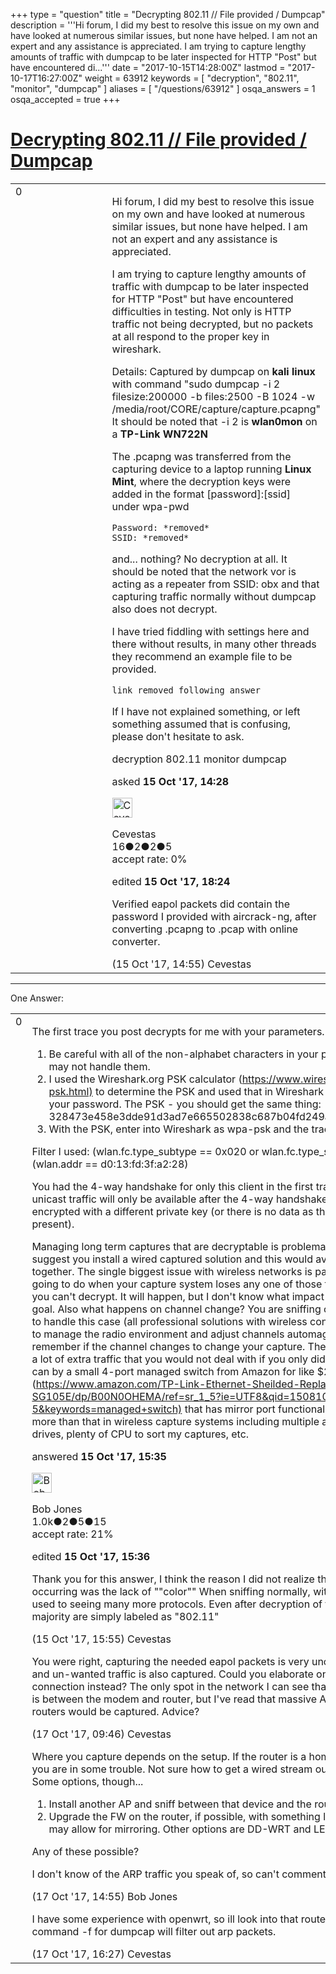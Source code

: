 +++
type = "question"
title = "Decrypting 802.11 // File provided / Dumpcap"
description = '''Hi forum, I did my best to resolve this issue on my own and have looked at numerous similar issues, but none have helped. I am not an expert and any assistance is appreciated. I am trying to capture lengthy amounts of traffic with dumpcap to be later inspected for HTTP &quot;Post&quot; but have encountered di...'''
date = "2017-10-15T14:28:00Z"
lastmod = "2017-10-17T16:27:00Z"
weight = 63912
keywords = [ "decryption", "802.11", "monitor", "dumpcap" ]
aliases = [ "/questions/63912" ]
osqa_answers = 1
osqa_accepted = true
+++

<div class="headNormal">

# [Decrypting 802.11 // File provided / Dumpcap](/questions/63912/decrypting-80211-file-provided-dumpcap)

</div>

<div id="main-body">

<div id="askform">

<table id="question-table" style="width:100%;"><colgroup><col style="width: 50%" /><col style="width: 50%" /></colgroup><tbody><tr class="odd"><td style="width: 30px; vertical-align: top"><div class="vote-buttons"><span id="post-63912-upvote" class="ajax-command post-vote up" rel="nofollow" title="I like this post (click again to cancel)"> </span><div id="post-63912-score" class="post-score" title="current number of votes">0</div><span id="post-63912-downvote" class="ajax-command post-vote down" rel="nofollow" title="I dont like this post (click again to cancel)"> </span> <span id="favorite-mark" class="ajax-command favorite-mark" rel="nofollow" title="mark/unmark this question as favorite (click again to cancel)"> </span><div id="favorite-count" class="favorite-count"></div></div></td><td><div id="item-right"><div class="question-body"><p>Hi forum, I did my best to resolve this issue on my own and have looked at numerous similar issues, but none have helped. I am not an expert and any assistance is appreciated.</p><p>I am trying to capture lengthy amounts of traffic with dumpcap to be later inspected for HTTP "Post" but have encountered difficulties in testing. Not only is HTTP traffic not being decrypted, but no packets at all respond to the proper key in wireshark.</p><p>Details: Captured by dumpcap on <strong>kali linux</strong> with command "sudo dumpcap -i 2 filesize:200000 -b files:2500 -B 1024 -w /media/root/CORE/capture/capture.pcapng" It should be noted that -i 2 is <strong>wlan0mon</strong> on a <strong>TP-Link WN722N</strong></p><p>The .pcapng was transferred from the capturing device to a laptop running <strong>Linux Mint</strong>, where the decryption keys were added in the format [password]:[ssid] under wpa-pwd</p><pre><code>Password: *removed*
SSID: *removed*</code></pre><p>and... nothing? No decryption at all. It should be noted that the network vor is acting as a repeater from SSID: obx and that capturing traffic normally without dumpcap also does not decrypt.</p><p>I have tried fiddling with settings here and there without results, in many other threads they recommend an example file to be provided.</p><pre><code>link removed following answer</code></pre><p>If I have not explained something, or left something assumed that is confusing, please don't hesitate to ask.</p></div><div id="question-tags" class="tags-container tags"><span class="post-tag tag-link-decryption" rel="tag" title="see questions tagged &#39;decryption&#39;">decryption</span> <span class="post-tag tag-link-802.11" rel="tag" title="see questions tagged &#39;802.11&#39;">802.11</span> <span class="post-tag tag-link-monitor" rel="tag" title="see questions tagged &#39;monitor&#39;">monitor</span> <span class="post-tag tag-link-dumpcap" rel="tag" title="see questions tagged &#39;dumpcap&#39;">dumpcap</span></div><div id="question-controls" class="post-controls"></div><div class="post-update-info-container"><div class="post-update-info post-update-info-user"><p>asked <strong>15 Oct '17, 14:28</strong></p><img src="https://secure.gravatar.com/avatar/efcb279bb8d15ec2008e888616469d1f?s=32&amp;d=identicon&amp;r=g" class="gravatar" width="32" height="32" alt="Cevestas&#39;s gravatar image" /><p><span>Cevestas</span><br />
<span class="score" title="16 reputation points">16</span><span title="2 badges"><span class="badge1">●</span><span class="badgecount">2</span></span><span title="2 badges"><span class="silver">●</span><span class="badgecount">2</span></span><span title="5 badges"><span class="bronze">●</span><span class="badgecount">5</span></span><br />
<span class="accept_rate" title="Rate of the user&#39;s accepted answers">accept rate:</span> <span title="Cevestas has no accepted answers">0%</span></p></div><div class="post-update-info post-update-info-edited"><p><span> edited <strong>15 Oct '17, 18:24</strong> </span></p></div></div><div id="comments-container-63912" class="comments-container"><span id="63914"></span><div id="comment-63914" class="comment"><div id="post-63914-score" class="comment-score"></div><div class="comment-text"><p>Verified eapol packets did contain the password I provided with aircrack-ng, after converting .pcapng to .pcap with online converter.</p></div><div id="comment-63914-info" class="comment-info"><span class="comment-age">(15 Oct '17, 14:55)</span> <span class="comment-user userinfo">Cevestas</span></div></div></div><div id="comment-tools-63912" class="comment-tools"></div><div class="clear"></div><div id="comment-63912-form-container" class="comment-form-container"></div><div class="clear"></div></div></td></tr></tbody></table>

------------------------------------------------------------------------

<div class="tabBar">

<span id="sort-top"></span>

<div class="headQuestions">

One Answer:

</div>

</div>

<span id="63916"></span>

<div id="answer-container-63916" class="answer accepted-answer">

<table style="width:100%;"><colgroup><col style="width: 50%" /><col style="width: 50%" /></colgroup><tbody><tr class="odd"><td style="width: 30px; vertical-align: top"><div class="vote-buttons"><span id="post-63916-upvote" class="ajax-command post-vote up" rel="nofollow" title="I like this post (click again to cancel)"> </span><div id="post-63916-score" class="post-score" title="current number of votes">0</div><span id="post-63916-downvote" class="ajax-command post-vote down" rel="nofollow" title="I dont like this post (click again to cancel)"> </span> <span class="accept-answer on" rel="nofollow" title="Cevestas has selected this answer as the correct answer"> </span></div></td><td><div class="item-right"><div class="answer-body"><p>The first trace you post decrypts for me with your parameters. A couple of points:</p><ol><li>Be careful with all of the non-alphabet characters in your password as Wireshark may not handle them.</li><li>I used the Wireshark.org PSK calculator (<a href="https://www.wireshark.org/tools/wpa-psk.html)">https://www.wireshark.org/tools/wpa-psk.html)</a> to determine the PSK and used that in Wireshark instead of messing with your password. The PSK - you should get the same thing: 328473e458e3dde91d3ad7e665502838c687b04fd249a4bb415ffa7d3a39e088</li><li>With the PSK, enter into Wireshark as wpa-psk and the trace decrypts.</li></ol><p>Filter I used: (wlan.fc.type_subtype == 0x020 or wlan.fc.type_subtype == 0x28) &amp;&amp; (wlan.addr == d0:13:fd:3f:a2:28)</p><p>You had the 4-way handshake for only this client in the first trace provided. Note that unicast traffic will only be available after the 4-way handshake; prior to this it is likely encrypted with a different private key (or there is no data as the device was not present).</p><p>Managing long term captures that are decryptable is problematic and difficult. I would suggest you install a wired captured solution and this would avoid having to decrypt all together. The single biggest issue with wireless networks is packet loss; what are you going to do when your capture system loses any one of those four eapol frames? Then you can't decrypt. It will happen, but I don't know what impact that has on your ultimate goal. Also what happens on channel change? You are sniffing on all possible channels to handle this case (all professional solutions with wireless controllers have the ability to manage the radio environment and adjust channels automagically). Or, you have to remember if the channel changes to change your capture. Then you might be handling a lot of extra traffic that you would not deal with if you only did a wired capture. You can by a small 4-port managed switch from Amazon for like $25 (<a href="https://www.amazon.com/TP-Link-Ethernet-Sheilded-Replacement-TL-SG105E/dp/B00N0OHEMA/ref=sr_1_5?ie=UTF8&amp;qid=1508106778&amp;sr=8-5&amp;keywords=managed+switch)">https://www.amazon.com/TP-Link-Ethernet-Sheilded-Replacement-TL-SG105E/dp/B00N0OHEMA/ref=sr_1_5?ie=UTF8&amp;qid=1508106778&amp;sr=8-5&amp;keywords=managed+switch)</a> that has mirror port functionality. I would spend a lot more than that in wireless capture systems including multiple adapters, solid state drives, plenty of CPU to sort my captures, etc.</p></div><div class="answer-controls post-controls"></div><div class="post-update-info-container"><div class="post-update-info post-update-info-user"><p>answered <strong>15 Oct '17, 15:35</strong></p><img src="https://secure.gravatar.com/avatar/0a47ef51dd9c9996d194a4983295f5a4?s=32&amp;d=identicon&amp;r=g" class="gravatar" width="32" height="32" alt="Bob%20Jones&#39;s gravatar image" /><p><span>Bob Jones</span><br />
<span class="score" title="1014 reputation points"><span>1.0k</span></span><span title="2 badges"><span class="badge1">●</span><span class="badgecount">2</span></span><span title="5 badges"><span class="silver">●</span><span class="badgecount">5</span></span><span title="15 badges"><span class="bronze">●</span><span class="badgecount">15</span></span><br />
<span class="accept_rate" title="Rate of the user&#39;s accepted answers">accept rate:</span> <span title="Bob Jones has 19 accepted answers">21%</span></p></div><div class="post-update-info post-update-info-edited"><p><span> edited <strong>15 Oct '17, 15:36</strong> </span></p></div></div><div id="comments-container-63916" class="comments-container"><span id="63917"></span><div id="comment-63917" class="comment"><div id="post-63917-score" class="comment-score"></div><div class="comment-text"><p>Thank you for this answer, I think the reason I did not realize the decryption was infact occurring was the lack of ""color"" When sniffing normally, without monitor mode, I'm used to seeing many more protocols. Even after decryption of the first trace the majority are simply labeled as "802.11"</p></div><div id="comment-63917-info" class="comment-info"><span class="comment-age">(15 Oct '17, 15:55)</span> <span class="comment-user userinfo">Cevestas</span></div></div><span id="63971"></span><div id="comment-63971" class="comment"><div id="post-63971-score" class="comment-score"></div><div class="comment-text"><p>You were right, capturing the needed eapol packets is very uncertain, and excessive and un-wanted traffic is also captured. Could you elaborate on using a wired connection instead? The only spot in the network I can see that would capture all traffic is between the modem and router, but I've read that massive ARP spam from other routers would be captured. Advice?</p></div><div id="comment-63971-info" class="comment-info"><span class="comment-age">(17 Oct '17, 09:46)</span> <span class="comment-user userinfo">Cevestas</span></div></div><span id="63982"></span><div id="comment-63982" class="comment"><div id="post-63982-score" class="comment-score"></div><div class="comment-text"><p>Where you capture depends on the setup. If the router is a home unit with built-in wifi, you are in some trouble. Not sure how to get a wired stream out of the unit to analyze. Some options, though...</p><ol><li>Install another AP and sniff between that device and the router (what I would do)</li><li>Upgrade the FW on the router, if possible, with something like openwrt and that may allow for mirroring. Other options are DD-WRT and LEDE.</li></ol><p>Any of these possible?</p><p>I don't know of the ARP traffic you speak of, so can't comment.</p></div><div id="comment-63982-info" class="comment-info"><span class="comment-age">(17 Oct '17, 14:55)</span> <span class="comment-user userinfo">Bob Jones</span></div></div><span id="63984"></span><div id="comment-63984" class="comment"><div id="post-63984-score" class="comment-score"></div><div class="comment-text"><p>I have some experience with openwrt, so ill look into that route. As for arp, the command -f for dumpcap will filter out arp packets.</p></div><div id="comment-63984-info" class="comment-info"><span class="comment-age">(17 Oct '17, 16:27)</span> <span class="comment-user userinfo">Cevestas</span></div></div></div><div id="comment-tools-63916" class="comment-tools"></div><div class="clear"></div><div id="comment-63916-form-container" class="comment-form-container"></div><div class="clear"></div></div></td></tr></tbody></table>

</div>

<div class="paginator-container-left">

</div>

</div>

</div>

